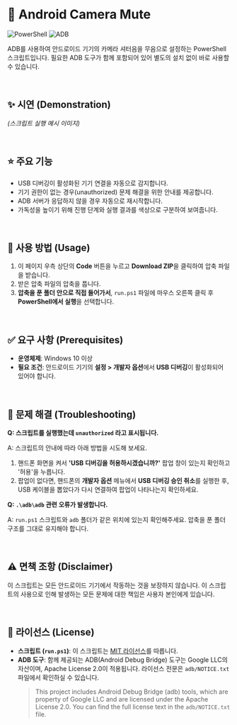 # 🤫 Android Camera Mute

![PowerShell](https://img.shields.io/badge/PowerShell-Script-blue?logo=powershell&logoColor=white)
![ADB](https://img.shields.io/badge/ADB-Android_Tools-a4c639?logo=android&logoColor=white)

ADB를 사용하여 안드로이드 기기의 카메라 셔터음을 무음으로 설정하는 PowerShell 스크립트입니다. 필요한 ADB 도구가 함께 포함되어 있어 별도의 설치 없이 바로 사용할 수 있습니다.

<br>

## ✨ 시연 (Demonstration)

*(스크립트 실행 예시 이미지)*

<br>

## ⭐️ 주요 기능

* USB 디버깅이 활성화된 기기 연결을 자동으로 감지합니다.
* 기기 권한이 없는 경우(unauthorized) 문제 해결을 위한 안내를 제공합니다.
* ADB 서버가 응답하지 않을 경우 자동으로 재시작합니다.
* 가독성을 높이기 위해 진행 단계와 실행 결과를 색상으로 구분하여 보여줍니다.

<br>

## 🚀 사용 방법 (Usage)

1.  이 페이지 우측 상단의 **Code** 버튼을 누르고 **Download ZIP**을 클릭하여 압축 파일을 받습니다.
2.  받은 압축 파일의 압축을 풉니다.
3.  **압축을 푼 폴더 안으로 직접 들어가서**, `run.ps1` 파일에 마우스 오른쪽 클릭 후 **PowerShell에서 실행**을 선택합니다.

<br>

## ✅ 요구 사항 (Prerequisites)

* **운영체제**: Windows 10 이상
* **필요 조건**: 안드로이드 기기의 **설정 > 개발자 옵션**에서 **USB 디버깅**이 활성화되어 있어야 합니다.

<br>

## 🤔 문제 해결 (Troubleshooting)

**Q: 스크립트를 실행했는데 `unauthorized` 라고 표시됩니다.**

A: 스크립트의 안내에 따라 아래 방법을 시도해 보세요.
1.  핸드폰 화면을 켜서 **'USB 디버깅을 허용하시겠습니까?'** 팝업 창이 있는지 확인하고 '허용'을 누릅니다.
2.  팝업이 없다면, 핸드폰의 **개발자 옵션** 메뉴에서 **USB 디버깅 승인 취소**를 실행한 후, USB 케이블을 뽑았다가 다시 연결하여 팝업이 나타나는지 확인하세요.

**Q: `.\adb\adb` 관련 오류가 발생합니다.**

A: `run.ps1` 스크립트와 `adb` 폴더가 같은 위치에 있는지 확인해주세요. 압축을 푼 폴더 구조를 그대로 유지해야 합니다.

<br>

## ⚠️ 면책 조항 (Disclaimer)

이 스크립트는 모든 안드로이드 기기에서 작동하는 것을 보장하지 않습니다. 이 스크립트의 사용으로 인해 발생하는 모든 문제에 대한 책임은 사용자 본인에게 있습니다.

<br>

## 📄 라이선스 (License)

* **스크립트 (`run.ps1`)**: 이 스크립트는 [MIT 라이선스](./LICENSE)를 따릅니다.
* **ADB 도구**: 함께 제공되는 ADB(Android Debug Bridge) 도구는 Google LLC의 자산이며, Apache License 2.0이 적용됩니다. 라이선스 전문은 `adb/NOTICE.txt` 파일에서 확인하실 수 있습니다.
    > This project includes Android Debug Bridge (adb) tools, which are property of Google LLC and are licensed under the Apache License 2.0. You can find the full license text in the `adb/NOTICE.txt` file.
